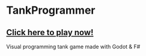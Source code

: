 # TankProgrammer
## [Click here to play now!](https://jector.itch.io/tank-programmer)

Visual programming tank game made with Godot & F#

